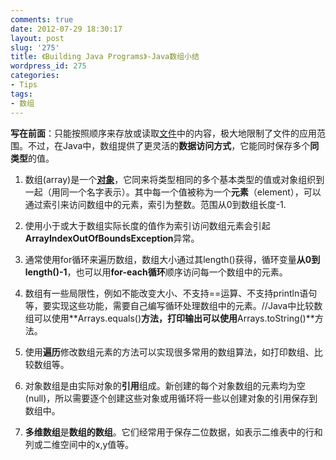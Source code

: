 ```yaml
---
comments: true
date: 2012-07-29 18:30:17
layout: post
slug: '275'
title: 《Building Java Programs》-Java数组小结
wordpress_id: 275
categories:
- Tips
tags:
- 数组
---
```


**写在前面**：只能按照顺序来存放或读取[文件](http://baham.co/07_28_241.html)中的内容，极大地限制了文件的应用范围。不过，在Java中，数组提供了更灵活的**数据访问方式**，它能同时保存多个**同类型**的值。



	
  1. 数组(array)是一个[**对象**](http://baham.co/07_25_221.html)，它同来将类型相同的多个基本类型的值或对象组织到一起（用同一个名字表示）。其中每一个值被称为一个**元素**（element），可以通过索引来访问数组中的元素，索引为整数。范围从0到数组长度-1.

	
  2. 使用小于或大于数组实际长度的值作为索引访问数组元素会引起**ArrayIndexOutOfBoundsException**异常。

	
  3. 通常使用for循环来遍历数组，数组大小通过其length()获得，循环变量**从0到length()-1**，也可以用**for-each循环**顺序访问每一个数组中的元素。

	
  4. 数组有一些局限性，例如不能改变大小、不支持==运算、不支持println语句等，要实现这些功能，需要自己编写循环处理数组中的元素。//Java中比较数组可以使用**Arrays.equals()**方法，打印输出可以使用**Arrays.toString()**方法。

	
  5. 使用**遍历**修改数组元素的方法可以实现很多常用的数组算法，如打印数组、比较数组等。

	
  6. 对象数组是由实际对象的**引用**组成。新创建的每个对象数组的元素均为空(null)，所以需要逐个创建这些对象或用循环将一些以创建对象的引用保存到数组中。

	
  7. **多维数组**是**数组的数组**。它们经常用于保存二位数据，如表示二维表中的行和列或二维空间中的x,y值等。



